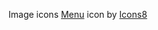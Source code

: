 Image icons
<a target="_blank" href="https://icons8.com/icon/MmupZtPbnw66/menu">Menu</a> icon by <a target="_blank" href="https://icons8.com">Icons8</a>
